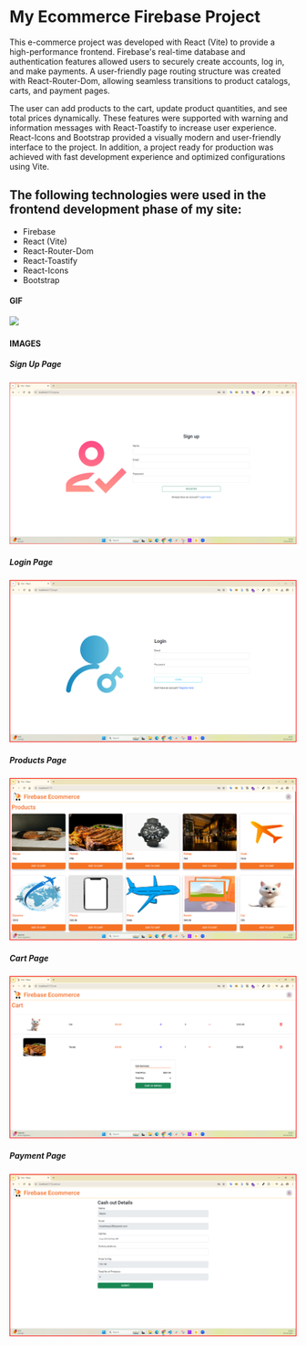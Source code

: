 <h1>My Ecommerce Firebase Project</h1>

This e-commerce project was developed with React (Vite) to provide a high-performance frontend. Firebase's real-time database and authentication features allowed users to securely create accounts, log in, and make payments. A user-friendly page routing structure was created with React-Router-Dom, allowing seamless transitions to product catalogs, carts, and payment pages.

The user can add products to the cart, update product quantities, and see total prices dynamically. These features were supported with warning and information messages with React-Toastify to increase user experience. React-Icons and Bootstrap provided a visually modern and user-friendly interface to the project. In addition, a project ready for production was achieved with fast development experience and optimized configurations using Vite.

<h2> The following technologies were used in the frontend development phase of my site: </h2>

- Firebase
- React (Vite)
- React-Router-Dom
- React-Toastify
- React-Icons
- Bootstrap

<h4>GIF</h5>

![](/public/FirebaseEcommerce-gif.gif)

<h4>IMAGES</h4>

<h5>Sign Up Page</h5>

![](/public/signin-page.png)

<h5>Login Page</h5>

![](/public/login-page.png)

<h5>Products Page</h5>

![](/public/products.png)

<h5>Cart Page</h5>

![](/public/cart.png)

<h5>Payment Page</h5>

![](/public/cashout.png)

